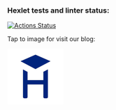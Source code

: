 ### Hexlet tests and linter status:
[![Actions Status](https://github.com/yournumberone/rails-project-lvl2/workflows/hexlet-check/badge.svg)](https://github.com/yournumberone/rails-project-lvl2/actions)


Tap to image for visit our blog:

[![Foo](https://raw.githubusercontent.com/Hexlet/assets/master/images/hexlet_logo128.png)](https://collective-blog-ms.herokuapp.com//)